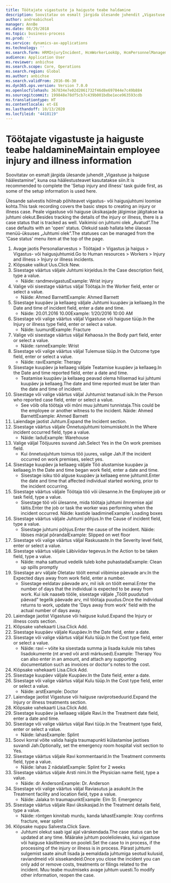 ```yaml
---
title: Töötajate vigastuste ja haiguste teabe haldamine
description: Soovitatav on esmalt järgida ülesande juhendit „Vigastuse ja haiguse häälestamine”, kuna osa häälestusteavet kasutatakse siin.
author: andreabichsel
manager: AnnBe
ms.date: 08/29/2018
ms.topic: business-process
ms.prod: ''
ms.service: dynamics-ax-applications
ms.technology: ''
ms.search.form: HRMInjuryIncident, HcmWorkerLookUp, HcmPersonnelManagementWorkspace
audience: Application User
ms.reviewer: anbichse
ms.search.scope: Core, Operations
ms.search.region: Global
ms.author: anbichse
ms.search.validFrom: 2016-06-30
ms.dyn365.ops.version: Version 7.0.0
ms.openlocfilehash: 367834e7e02d2061732f46d8e697044e7c49b884
ms.sourcegitcommit: 199848e78df5cb7c439b001bdbe1ece963593cdb
ms.translationtype: HT
ms.contentlocale: et-EE
ms.lasthandoff: 10/13/2020
ms.locfileid: "4418119"
---
```

# <a name="maintain-employee-injury-and-illness-information"></a><span data-ttu-id="09f48-103">Töötajate vigastuste ja haiguste teabe haldamine</span><span class="sxs-lookup"><span data-stu-id="09f48-103">Maintain employee injury and illness information</span></span>



<span data-ttu-id="09f48-104">Soovitatav on esmalt järgida ülesande juhendit „Vigastuse ja haiguse häälestamine”, kuna osa häälestusteavet kasutatakse siin.</span><span class="sxs-lookup"><span data-stu-id="09f48-104">It is recommended to complete the 'Setup injury and illness' task guide first, as some of the setup information is used here.</span></span> 



<span data-ttu-id="09f48-105">Ülesande salvestis hõlmab põhiteavet vigastus- või haigusjuhtumi loomise kohta.</span><span class="sxs-lookup"><span data-stu-id="09f48-105">This task recording covers the basic steps to creating an injury or illness case.</span></span> <span data-ttu-id="09f48-106">Peale vigastuse või haiguse üksikasjade jälgimise jälgitakse ka juhtumi olekut.</span><span class="sxs-lookup"><span data-stu-id="09f48-106">Besides tracking the details of the injury or illness, there is a case status that is tracked as well.</span></span>  <span data-ttu-id="09f48-107">Vaikimisi on juhtumi olek „Avatud”.</span><span class="sxs-lookup"><span data-stu-id="09f48-107">The case defaults with an 'open' status.</span></span>  <span data-ttu-id="09f48-108">Olekuid saab hallata lehe ülaosas menüü-üksuses „Juhtumi olek”.</span><span class="sxs-lookup"><span data-stu-id="09f48-108">The statuses can be managed from the 'Case status' menu item at the top of the page.</span></span>

1. <span data-ttu-id="09f48-109">Avage jaotis Personaliarvestus > Töötajad > Vigastus ja haigus > Vigastus- või haigusjuhtumid.</span><span class="sxs-lookup"><span data-stu-id="09f48-109">Go to Human resources > Workers > Injury and illness > Injury or illness incidents.</span></span>
2. <span data-ttu-id="09f48-110">Klõpsake valikut Uus.</span><span class="sxs-lookup"><span data-stu-id="09f48-110">Click New.</span></span>
3. <span data-ttu-id="09f48-111">Sisestage väärtus väljale Juhtumi kirjeldus.</span><span class="sxs-lookup"><span data-stu-id="09f48-111">In the Case description field, type a value.</span></span>
    * <span data-ttu-id="09f48-112">Näide: randmevigastus</span><span class="sxs-lookup"><span data-stu-id="09f48-112">Example:  Wrist injury</span></span>  
4. <span data-ttu-id="09f48-113">Valige või sisestage väärtus väljal Töötaja.</span><span class="sxs-lookup"><span data-stu-id="09f48-113">In the Worker field, enter or select a value.</span></span>
    * <span data-ttu-id="09f48-114">Näide: Ahmed Barnett</span><span class="sxs-lookup"><span data-stu-id="09f48-114">Example: Ahmed Barnett</span></span>  
5. <span data-ttu-id="09f48-115">Sisestage kuupäev ja kellaaeg väljale Juhtumi kuupäev ja kellaaeg.</span><span class="sxs-lookup"><span data-stu-id="09f48-115">In the Date and time of incident field, enter a date and time.</span></span>
    * <span data-ttu-id="09f48-116">Näide: 20.01.2016 10.00</span><span class="sxs-lookup"><span data-stu-id="09f48-116">Example:  1/20/2016 10:00 AM</span></span>  
6. <span data-ttu-id="09f48-117">Sisestage või valige väärtus väljal Vigastuse või haiguse tüüp.</span><span class="sxs-lookup"><span data-stu-id="09f48-117">In the Injury or illness type field, enter or select a value.</span></span>
    * <span data-ttu-id="09f48-118">Näide: luumurd</span><span class="sxs-lookup"><span data-stu-id="09f48-118">Example:  Fracture</span></span>  
7. <span data-ttu-id="09f48-119">Valige või sisestage väärtus väljal Kehaosa.</span><span class="sxs-lookup"><span data-stu-id="09f48-119">In the Body part field, enter or select a value.</span></span>
    * <span data-ttu-id="09f48-120">Näide: ranne</span><span class="sxs-lookup"><span data-stu-id="09f48-120">Example:  Wrist</span></span>  
8. <span data-ttu-id="09f48-121">Sisestage või valige väärtus väljal Tulemuse tüüp.</span><span class="sxs-lookup"><span data-stu-id="09f48-121">In the Outcome type field, enter or select a value.</span></span>
    * <span data-ttu-id="09f48-122">Näide: ravi</span><span class="sxs-lookup"><span data-stu-id="09f48-122">Example:  Therapy</span></span>  
9. <span data-ttu-id="09f48-123">Sisestage kuupäev ja kellaaeg väljale Teatamise kuupäev ja kellaaeg.</span><span class="sxs-lookup"><span data-stu-id="09f48-123">In the Date and time reported field, enter a date and time.</span></span>
    * <span data-ttu-id="09f48-124">Teatamise kuupäev ja kellaaeg peavad olema hilisemad kui juhtumi kuupäev ja kellaaeg.</span><span class="sxs-lookup"><span data-stu-id="09f48-124">The date and time reported must be later than the date and time of incident.</span></span>  
10. <span data-ttu-id="09f48-125">Sisestage või valige väärtus väljal Juhtumist teatanud isik.</span><span class="sxs-lookup"><span data-stu-id="09f48-125">In the Person who reported case field, enter or select a value.</span></span>
    * <span data-ttu-id="09f48-126">See võib olla töötaja või mõni muu juhtumi tunnistaja.</span><span class="sxs-lookup"><span data-stu-id="09f48-126">This could be the employee or another witness to the incident.</span></span>  <span data-ttu-id="09f48-127">Näide: Ahmed Barnett</span><span class="sxs-lookup"><span data-stu-id="09f48-127">Example: Ahmed Barnett</span></span>  
11. <span data-ttu-id="09f48-128">Laiendage jaotist Juhtum.</span><span class="sxs-lookup"><span data-stu-id="09f48-128">Expand the Incident section.</span></span>
12. <span data-ttu-id="09f48-129">Sisestage väärtus väljale Õnnetusjuhtumi toimumiskoht.</span><span class="sxs-lookup"><span data-stu-id="09f48-129">In the Where incident occurred field, type a value.</span></span>
    * <span data-ttu-id="09f48-130">Näide: ladu</span><span class="sxs-lookup"><span data-stu-id="09f48-130">Example:  Warehouse</span></span>  
13. <span data-ttu-id="09f48-131">Valige väljal Tööjuures suvand Jah.</span><span class="sxs-lookup"><span data-stu-id="09f48-131">Select Yes in the On work premises field.</span></span>
    * <span data-ttu-id="09f48-132">Kui õnnetusjuhtum toimus töö juures, valige Jah.</span><span class="sxs-lookup"><span data-stu-id="09f48-132">If the incident occurred on work premises, select yes.</span></span>  
14. <span data-ttu-id="09f48-133">Sisestage kuupäev ja kellaaeg väljale Töö alustamise kuupäev ja kellaaeg.</span><span class="sxs-lookup"><span data-stu-id="09f48-133">In the Date and time began work field, enter a date and time.</span></span>
    * <span data-ttu-id="09f48-134">Sisestage isiku töö alguse kuupäev ja kellaaeg enne juhtumit.</span><span class="sxs-lookup"><span data-stu-id="09f48-134">Enter the date and time that affected individual started working, prior to the incident occurring.</span></span>  
15. <span data-ttu-id="09f48-135">Sisestage väärtus väljale Töötaja töö või ülesanne.</span><span class="sxs-lookup"><span data-stu-id="09f48-135">In the Employee job or task field, type a value.</span></span>
    * <span data-ttu-id="09f48-136">Sisestage töö või ülesanne, mida töötaja juhtumi ilmnemise ajal täitis.</span><span class="sxs-lookup"><span data-stu-id="09f48-136">Enter the job or task the worker was performing when the incident occurred.</span></span>  <span data-ttu-id="09f48-137">Näide: kastide laadimine</span><span class="sxs-lookup"><span data-stu-id="09f48-137">Example:  Loading boxes</span></span>  
16. <span data-ttu-id="09f48-138">Sisestage väärtus väljale Juhtumi põhjus.</span><span class="sxs-lookup"><span data-stu-id="09f48-138">In the Cause of incident field, type a value.</span></span>
    * <span data-ttu-id="09f48-139">Sisestage juhtumi põhjus.</span><span class="sxs-lookup"><span data-stu-id="09f48-139">Enter the cause of the incident.</span></span>  <span data-ttu-id="09f48-140">Näide: libises märjal põrandal</span><span class="sxs-lookup"><span data-stu-id="09f48-140">Example:  Slipped on wet floor</span></span>  
17. <span data-ttu-id="09f48-141">Sisestage või valige väärtus väljal Raskusaste.</span><span class="sxs-lookup"><span data-stu-id="09f48-141">In the Severity level field, enter or select a value.</span></span>
18. <span data-ttu-id="09f48-142">Sisestage väärtus väljale Läbiviidav tegevus.</span><span class="sxs-lookup"><span data-stu-id="09f48-142">In the Action to be taken field, type a value.</span></span>
    * <span data-ttu-id="09f48-143">Näide: maha sattunud vedelik tuleb kohe puhastada</span><span class="sxs-lookup"><span data-stu-id="09f48-143">Example:  Clean up spills promptly</span></span>  
19. <span data-ttu-id="09f48-144">Sisestage arv väljale Oletatav töölt eemal viibimise päevade arv.</span><span class="sxs-lookup"><span data-stu-id="09f48-144">In the Expected days away from work field, enter a number.</span></span>
    * <span data-ttu-id="09f48-145">Sisestage eeldatav päevade arv, mil isik on töölt eemal.</span><span class="sxs-lookup"><span data-stu-id="09f48-145">Enter the number of days that the individual is expected to be away from work.</span></span>  <span data-ttu-id="09f48-146">Kui isik naaseb tööle, sisestage väljale „Töölt puudutud päevad” tegelik päevade arv, mil töötaja puudus.</span><span class="sxs-lookup"><span data-stu-id="09f48-146">Once the individual returns to work, update the 'Days away from work' field with the actual number of days away.</span></span>  
20. <span data-ttu-id="09f48-147">Laiendage jaotist Vigastuse või haiguse kulud.</span><span class="sxs-lookup"><span data-stu-id="09f48-147">Expand the Injury or illness costs section.</span></span>
21. <span data-ttu-id="09f48-148">Klõpsake vahekaarti Lisa.</span><span class="sxs-lookup"><span data-stu-id="09f48-148">Click Add.</span></span>
22. <span data-ttu-id="09f48-149">Sisestage kuupäev väljale Kuupäev.</span><span class="sxs-lookup"><span data-stu-id="09f48-149">In the Date field, enter a date.</span></span>
23. <span data-ttu-id="09f48-150">Sisestage või valige väärtus väljal Kulu tüüp.</span><span class="sxs-lookup"><span data-stu-id="09f48-150">In the Cost type field, enter or select a value.</span></span>
    * <span data-ttu-id="09f48-151">Näide: ravi – võite ka sisestada summa ja lisada kulule mis tahes lisadokumente (nt arved või arsti märkused).</span><span class="sxs-lookup"><span data-stu-id="09f48-151">Example:  Therapy    You can also enter in an amount, and attach any supporting documentation such as invoices or doctor's notes to the cost.</span></span>  
24. <span data-ttu-id="09f48-152">Klõpsake vahekaarti Lisa.</span><span class="sxs-lookup"><span data-stu-id="09f48-152">Click Add.</span></span>
25. <span data-ttu-id="09f48-153">Sisestage kuupäev väljale Kuupäev.</span><span class="sxs-lookup"><span data-stu-id="09f48-153">In the Date field, enter a date.</span></span>
26. <span data-ttu-id="09f48-154">Sisestage või valige väärtus väljal Kulu tüüp.</span><span class="sxs-lookup"><span data-stu-id="09f48-154">In the Cost type field, enter or select a value.</span></span>
    * <span data-ttu-id="09f48-155">Näide: arst</span><span class="sxs-lookup"><span data-stu-id="09f48-155">Example: Doctor</span></span>  
27. <span data-ttu-id="09f48-156">Laiendage jaotist Vigastuse või haiguse raviprotseduurid.</span><span class="sxs-lookup"><span data-stu-id="09f48-156">Expand the Injury or illness treatments section.</span></span>
28. <span data-ttu-id="09f48-157">Klõpsake vahekaarti Lisa.</span><span class="sxs-lookup"><span data-stu-id="09f48-157">Click Add.</span></span>
29. <span data-ttu-id="09f48-158">Sisestage kuupäev ja kellaaeg väljale Ravi.</span><span class="sxs-lookup"><span data-stu-id="09f48-158">In the Treatment date field, enter a date and time.</span></span>
30. <span data-ttu-id="09f48-159">Sisestage või valige väärtus väljal Ravi tüüp.</span><span class="sxs-lookup"><span data-stu-id="09f48-159">In the Treatment type field, enter or select a value.</span></span>
    * <span data-ttu-id="09f48-160">Näide: lahas</span><span class="sxs-lookup"><span data-stu-id="09f48-160">Example:  Splint</span></span>  
31. <span data-ttu-id="09f48-161">Soovi korral võite valida haigla traumapunkti külastamise jaotises suvandi Jah.</span><span class="sxs-lookup"><span data-stu-id="09f48-161">Optionally, set the emergency room hospital visit section to Yes.</span></span>
32. <span data-ttu-id="09f48-162">Sisestage väärtus väljale Ravi kommentaarid.</span><span class="sxs-lookup"><span data-stu-id="09f48-162">In the Treatment comments field, type a value.</span></span>
    * <span data-ttu-id="09f48-163">Näide: lahas 2 nädalat</span><span class="sxs-lookup"><span data-stu-id="09f48-163">Example:  Splint for 2 weeks</span></span>  
33. <span data-ttu-id="09f48-164">Sisestage väärtus väljale Arsti nimi.</span><span class="sxs-lookup"><span data-stu-id="09f48-164">In the Physician name field, type a value.</span></span>
    * <span data-ttu-id="09f48-165">Näide:  dr Anderson</span><span class="sxs-lookup"><span data-stu-id="09f48-165">Example:  Dr. Anderson</span></span>  
34. <span data-ttu-id="09f48-166">Sisestage või valige väärtus väljal Raviasutus ja asukoht.</span><span class="sxs-lookup"><span data-stu-id="09f48-166">In the Treatment facility and location field, type a value.</span></span>
    * <span data-ttu-id="09f48-167">Näide: Jalaka tn traumapunkt</span><span class="sxs-lookup"><span data-stu-id="09f48-167">Example:  Elm St. Emergency</span></span>  
35. <span data-ttu-id="09f48-168">Sisestage väärtus väljale Ravi üksikasjad.</span><span class="sxs-lookup"><span data-stu-id="09f48-168">In the Treatment details field, type a value.</span></span>
    * <span data-ttu-id="09f48-169">Näide: röntgen kinnitab murdu, kanda lahast</span><span class="sxs-lookup"><span data-stu-id="09f48-169">Example:  Xray confirms fracture, wear splint</span></span>  
36. <span data-ttu-id="09f48-170">Klõpsake nuppu Salvesta.</span><span class="sxs-lookup"><span data-stu-id="09f48-170">Click Save.</span></span>
    * <span data-ttu-id="09f48-171">Juhtumi olekut saab igal ajal värskendada.</span><span class="sxs-lookup"><span data-stu-id="09f48-171">The case status can be updated at any time.</span></span>  <span data-ttu-id="09f48-172">Määrake juhtum pooleliolevaks, kui vigastuse või haiguse käsitlemine on pooleli.</span><span class="sxs-lookup"><span data-stu-id="09f48-172">Set the case to in process, if the processing of the injury or illness is in process.</span></span>  <span data-ttu-id="09f48-173">Pärast juhtumi sulgemist saate ainult lisada ja eemaldada juhtumiga seotud kulusid, raviandmeid või sissekandeid.</span><span class="sxs-lookup"><span data-stu-id="09f48-173">Once you close the incident you can only add or remove costs, treatments or filings related to the incident.</span></span>  <span data-ttu-id="09f48-174">Muu teabe muutmiseks avage juhtum uuesti.</span><span class="sxs-lookup"><span data-stu-id="09f48-174">To modify other information, reopen the case.</span></span>  

